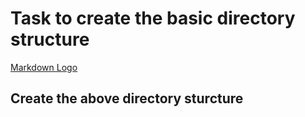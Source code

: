 # Task to create the basic directory structure

[Markdown Logo](SS.png)

## Create the above directory sturcture
